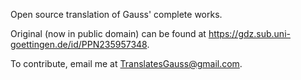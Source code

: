 Open source translation of Gauss' complete works. 

Original (now in public domain) can be found at https://gdz.sub.uni-goettingen.de/id/PPN235957348.

To contribute, email me at TranslatesGauss@gmail.com.
